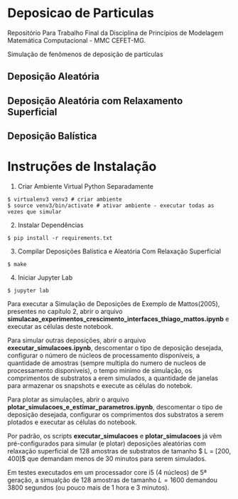 # Deposicao de Particulas

Repositório Para Trabalho Final da Disciplina de Princípios de Modelagem Matemática Computacional - MMC CEFET-MG.

Simulação de fenômenos de deposição de partículas

## Deposição Aleatória
## Deposição Aleatória com Relaxamento Superficial
## Deposição Balística

# Instruções de Instalação
1. Criar Ambiente Virtual Python Separadamente
```
$ virtualenv3 venv3 # criar ambiente
$ source venv3/bin/activate # ativar ambiente - executar todas as vezes que simular
```
2. Instalar Dependências
```
$ pip install -r requirements.txt
```

3. Compilar Deposições Balística e Aleatória Com Relaxação Superficial
```
$ make
```

4. Iniciar Jupyter Lab
```
$ jupyter lab
```

Para executar a Simulação de Deposições de Exemplo de Mattos(2005), presentes no capítulo 2, abrir o arquivo **simulacao_experimentos_crescimento_interfaces_thiago_mattos.ipynb** e executar as células deste notebook.  

Para simular outras deposições, abrir o arquivo **executar_simulacoes.ipynb**, descomentar o tipo de deposição desejada, configurar o número de núcleos de processamento disponíveis, a quantidade de amostras (sempre multipla do numero de nucleos de processamento disponiveis), o tempo minimo de simulação, os comprimentos de substratos a erem simulados, a quantidade de janelas para armazenar os snapshots e execute as células do notebok.  

Para plotar as simulações, abrir o arquivo **plotar_simulacoes_e_estimar_parametros.ipynb**, descomentar o tipo de deposição desejada, configurar os comprimentos dos substratos a serem plotados e executar as células do notebook.  

Por padrão, os scripts **executar_simulacoes** e **plotar_simulacoes** já vêm pré-configurados para simular (e plotar) deposições aleatórias com relaxação superficial de 128 amostras de substratos de tamanho $ L = [200, 400]$ que demandam menos de 30 minutos para serem simulados.  

Em testes executados em um processador core i5 (4 núcleos) de 5ª geração, a simualção de 128 amostras de tamanho $L = 1600$ demandou 3800 segundos (ou pouco mais de 1 hora e 3 minutos).
